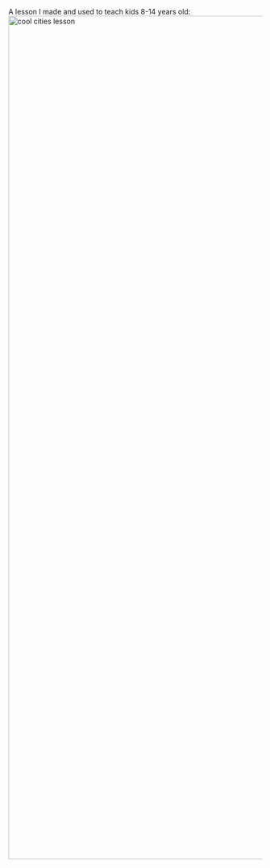 A lesson I made and used to teach kids 8-14 years old:
<img width="1673" alt="cool cities lesson" src="https://cloud.githubusercontent.com/assets/12050045/10033409/57a36898-6157-11e5-8f3a-4dbe0199683e.png">
